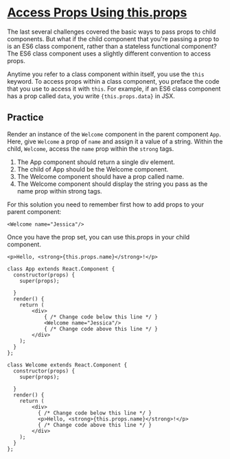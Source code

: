 # [Access Props Using this.props](https://www.freecodecamp.org/learn/front-end-development-libraries/react/access-props-using-this-props)

The last several challenges covered the basic ways to pass props to child components. But what if the child component that you're passing a prop to is an ES6 class component, rather than a stateless functional component? The ES6 class component uses a slightly different convention to access props.

Anytime you refer to a class component within itself, you use the `this` keyword. To access props within a class component, you preface the code that you use to access it with `this`. For example, if an ES6 class component has a prop called `data`, you write `{this.props.data}` in JSX.

## Practice
Render an instance of the `Welcome` component in the parent component `App`. Here, give `Welcome` a prop of `name` and assign it a value of a string. Within the child, `Welcome`, access the `name` prop within the `strong` tags.

1. The App component should return a single div element.
2. The child of App should be the Welcome component.
3. The Welcome component should have a prop called name.
4. The Welcome component should display the string you pass as the name prop within strong tags.

For this solution you need to remember first how to add props to your parent component:

```
<Welcome name="Jessica"/>
```

Once you have the prop set, you can use this.props in your child component.

```
<p>Hello, <strong>{this.props.name}</strong>!</p>
```

```
class App extends React.Component {
  constructor(props) {
    super(props);

  }
  render() {
    return (
        <div>
            { /* Change code below this line */ }
            <Welcome name="Jessica"/>
            { /* Change code above this line */ }
        </div>
    );
  }
};

class Welcome extends React.Component {
  constructor(props) {
    super(props);

  }
  render() {
    return (
        <div>
          { /* Change code below this line */ }
          <p>Hello, <strong>{this.props.name}</strong>!</p>
          { /* Change code above this line */ }
        </div>
    );
  }
};
```